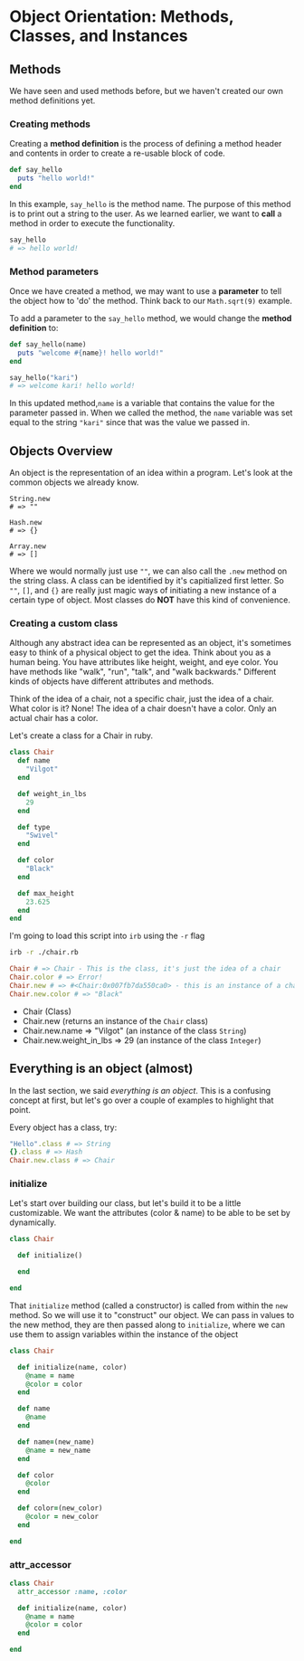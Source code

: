 # Object Orientation: Methods, Classes, and Instances

## Methods
We have seen and used methods before, but we haven't created our own method definitions yet.  

### Creating methods

Creating a __method definition__ is the process of defining a method header and contents in order to create a re-usable block of code. 

```ruby
def say_hello
  puts "hello world!"
end
```

In this example, ```say_hello``` is the method name. The purpose of this method is to print out a string to the user. As we learned earlier, we want to __call__ a method in order to execute the functionality.

```ruby
say_hello
# => hello world!
```

### Method parameters

Once we have created a method, we may want to use a __parameter__ to tell the object how to 'do' the method. Think back to our ```Math.sqrt(9)``` example.

To add a parameter to the ```say_hello``` method, we would change the __method definition__ to:

```ruby
def say_hello(name)
  puts "welcome #{name}! hello world!"
end

say_hello("kari")
# => welcome kari! hello world!
```  

In this updated method,```name``` is a variable that contains the value for the parameter passed in. When we called the method, the ```name``` variable was set equal to the string ```"kari"``` since that was the value we passed in.  


## Objects Overview
An object is the representation of an idea within a program.
Let's look at the common objects we already know.

```
String.new
# => ""

Hash.new
# => {}

Array.new
# => []
```

Where we would normally just use `""`, we can also call the `.new` method on the string class.
A class can be identified by it's capitialized first letter. So `""`, `[]`, and `{}` are really just magic
ways of initiating a new instance of a certain type of object. Most classes do **NOT** have this kind of
convenience.



### Creating a custom class

Although any abstract idea can be represented as an object, it's sometimes easy to think of a physical object to get the idea. Think about you as a human being. You have attributes like height, weight, and eye color. You have methods like "walk", "run", "talk", and "walk backwards." Different kinds of objects have different attributes and methods.

Think of the idea of a chair, not a specific chair, just the idea of a chair. What color is it? None! The idea of a chair doesn't have a color. Only an actual chair has a color.

Let's create a class for a Chair in ruby.

```ruby
class Chair
  def name
    "Vilgot"
  end  

  def weight_in_lbs
    29
  end

  def type
    "Swivel"
  end

  def color
    "Black"
  end

  def max_height
    23.625
  end
end
```

I'm going to load this script into `irb` using the `-r` flag

```bash
irb -r ./chair.rb
```

```ruby
Chair # => Chair - This is the class, it's just the idea of a chair
Chair.color # => Error!
Chair.new # => #<Chair:0x007fb7da550ca0> - this is an instance of a chair, it has a color
Chair.new.color # => "Black"
```

+ Chair (Class)
+ Chair.new (returns an instance of the `Chair` class)
+ Chair.new.name => "Vilgot" (an instance of the class `String`)
+ Chair.new.weight_in_lbs => 29 (an instance of the class `Integer`)

## Everything is an object (almost)
In the last section, we said *everything is an object*. This is a confusing concept at first, but let's go over a couple of examples to highlight that point.

Every object has a class, try:

```ruby
"Hello".class # => String
{}.class # => Hash
Chair.new.class # => Chair
```

### initialize

Let's start over building our class, but let's build it to be a little customizable.
We want the attributes (color & name) to be able to be set by dynamically.


```ruby
class Chair

  def initialize()

  end

end
```

That `initialize` method (called a constructor) is called from within the `new` method. So we will use it to "construct" our object.
We can pass in values to the new method, they are then passed along to `initialize`, where we can use them to assign variables within the instance of the object

```ruby
class Chair

  def initialize(name, color)
    @name = name
    @color = color
  end

  def name
    @name
  end

  def name=(new_name)
    @name = new_name
  end

  def color
    @color
  end

  def color=(new_color)
    @color = new_color
  end

end
```

### attr_accessor

```ruby
class Chair
  attr_accessor :name, :color

  def initialize(name, color)
    @name = name
    @color = color
  end

end
```
